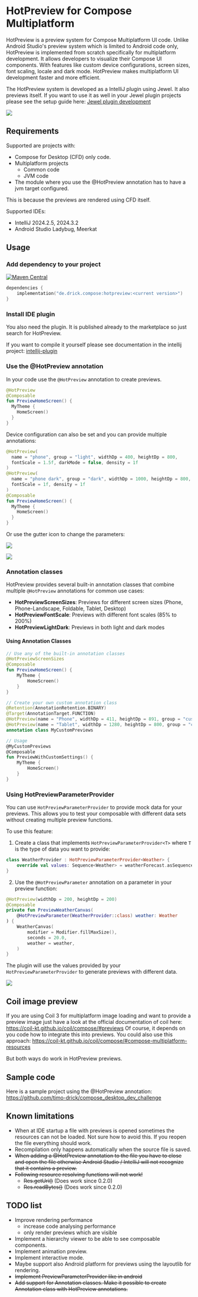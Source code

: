# HotPreview for Compose Multiplatform

HotPreview is a preview system for Compose Multiplatform UI code. Unlike Android Studio's preview system which is limited to Android code only, HotPreview is implemented from scratch specifically for multiplatform development. It allows developers to visualize their Compose UI components. With features like custom device configurations, screen sizes, font scaling, locale and dark mode. HotPreview makes multiplatform UI development faster and more efficient.

The HotPreview system is developed as a IntelliJ plugin using Jewel. It also previews itself. If you want to use it as well in your Jewel plugin projects please see the setup guide here: [Jewel plugin development](JEWEL.md)

![](screenshots/compose_dev_challenge_home_screen.png)

## Requirements

Supported are projects with:

- Compose for Desktop (CFD) only code.
- Multiplatform projects
    - Common code
    - JVM code
- The module where you use the @HotPreview annotation has to have a jvm target configured.

This is because the previews are rendered using CFD itself.

Supported IDEs:

- IntelliJ 2024.2.5, 2024.3.2
- Android Studio Ladybug, Meerkat

## Usage

### Add dependency to your project

[![Maven Central](https://img.shields.io/maven-central/v/de.drick.compose/hotpreview.svg)](https://mvnrepository.com/artifact/de.drick.compose/hotpreview)

```kotlin
dependencies {
    implementation("de.drick.compose:hotpreview:<current version>")
}
```

### Install IDE plugin

You also need the plugin. It is published already to the  marketplace so just search for HotPreview.

If you want to compile it yourself please see documentation in the intellij project:
[intellij-plugin](intellij-plugin/README.md)

### Use the @HotPreview annotation

In your code use the `@HotPreview` annotation to create previews.

```kotlin
@HotPreview
@Composable
fun PreviewHomeScreen() {
  MyTheme {
    HomeScreen()
  }
}
```

Device configuration can also be set and you can provide multiple annotations:

```kotlin
@HotPreview(
  name = "phone", group = "light", widthDp = 400, heightDp = 800, 
  fontScale = 1.5f, darkMode = false, density = 1f
)
@HotPreview(
  name = "phone dark", group = "dark", widthDp = 1000, heightDp = 800,
  fontScale = 1f, density = 1f
)
@Composable
fun PreviewHomeScreen() {
  MyTheme {
    HomeScreen()
  }
}
```

Or use the gutter icon to change the parameters:

![](screenshots/gutter_icon_sample_a.png)

![](screenshots/gutter_icon_sample_b.png)

### Annotation classes

HotPreview provides several built-in annotation classes that combine multiple `@HotPreview` annotations for common use cases:

- **HotPreviewScreenSizes**: Previews for different screen sizes (Phone, Phone-Landscape, Foldable, Tablet, Desktop)
- **HotPreviewFontScale**: Previews with different font scales (85% to 200%)
- **HotPreviewLightDark**: Previews in both light and dark modes

#### Using Annotation Classes

```kotlin
// Use any of the built-in annotation classes
@HotPreviewScreenSizes
@Composable
fun PreviewHomeScreen() {
    MyTheme {
        HomeScreen()
    }
}

// Create your own custom annotation class
@Retention(AnnotationRetention.BINARY)
@Target(AnnotationTarget.FUNCTION)
@HotPreview(name = "Phone", widthDp = 411, heightDp = 891, group = "custom")
@HotPreview(name = "Tablet", widthDp = 1280, heightDp = 800, group = "custom")
annotation class MyCustomPreviews

// Usage
@MyCustomPreviews
@Composable
fun PreviewWithCustomSettings() {
    MyTheme {
        HomeScreen()
    }
}
```



### Using HotPreviewParameterProvider

You can use `HotPreviewParameterProvider` to provide mock data for your previews. This allows you to test your composable with different data sets without creating multiple preview functions.

To use this feature:

1. Create a class that implements `HotPreviewParameterProvider<T>` where `T` is the type of data you want to provide:

```kotlin
class WeatherProvider : HotPreviewParameterProvider<Weather> {
    override val values: Sequence<Weather> = weatherForecast.asSequence()
}
```

2. Use the `@HotPreviewParameter` annotation on a parameter in your preview function:

```kotlin
@HotPreview(widthDp = 200, heightDp = 200)
@Composable
private fun PreviewWeatherCanvas(
    @HotPreviewParameter(WeatherProvider::class) weather: Weather
) {
    WeatherCanvas(
        modifier = Modifier.fillMaxSize(),
        seconds = 20.0,
        weather = weather,
    )
}
```

The plugin will use the values provided by your `HotPreviewParameterProvider` to generate previews with different data.

![](screenshots/hotpreview_parameter_provider_sample.png)

## Coil image preview

If you are using Coil 3 for multiplatform image loading and want to provide a preview image just have a look at the official documentation of coil here: https://coil-kt.github.io/coil/compose/#previews
Of course, it depends on you code how to integrate this into previews. You could also use this approach: https://coil-kt.github.io/coil/compose/#compose-multiplatform-resources

But both ways do work in HotPreview previews.


## Sample code

Here is a sample project using the @HotPreview annotation:
https://github.com/timo-drick/compose_desktop_dev_challenge


## Known limitations

- When at IDE startup a file with previews is opened sometimes the resources can not be loaded. Not sure how to avoid this. If you reopen the file everything should work.
- Recompilation only happens automatically when the source file is saved.
- ~~When adding a @HotPreview annotation to the file you have to close and open the file otherwise Android Studio / IntelliJ will not recognize that it contains a preview.~~
- ~~Following resource resolving functions will not work!~~
  - ~~Res.getUri()~~ (Does work since 0.2.0)
  - ~~Res.readBytes()~~ (Does work since 0.2.0)

## TODO list

- Improve rendering performance
  - increase code analysing performance
  - only render previews which are visible
- Implement a hierarchy viewer to be able to see composable components.
- Implement animation preview.
- Implement interactive mode.
- Maybe support also Android platform for previews using the layoutlib for rendering.
- ~~Implement PreviewParameterProvider like in android~~
- ~~Add support for Annotation classes. Make it possible to create Annotation class with HotPreview annotations.~~
